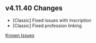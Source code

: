 ## v4.11.40 Changes

* [Classic] Fixed issues with Inscription
* [Classic] Fixed profession linking

[Known Issues](https://support.tradeskillmaster.com/en_US/known_issues)
